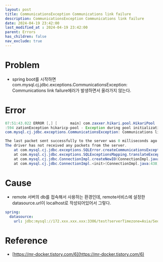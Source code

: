 ```yaml
---
layout: post
title: CommunicationsException Communications link failure
description: CommunicationsException Communications link failure
date: 2024-04-19 23:42:00
last_modified_at : 2024-04-19 23:42:00
parent: Errors
has_children: false
nav_exclude: true
---
```


# Problem

- spring boot를 시작하면 
com.mysql.cj.jdbc.exceptions.CommunicationsException: Communications link failure에러가 발생하면서 올라가지 않는다.

# Error

```java
07:51:43.022 ERROR [,] [      main] com.zaxxer.hikari.pool.HikariPool       
:594 zationException hikaricp-pool - Exception during pool initialization.
com.mysql.cj.jdbc.exceptions.CommunicationsException: Communications link failure

The last packet sent successfully to the server was 0 milliseconds ago. 
The driver has not received any packets from the server.
	at com.mysql.cj.jdbc.exceptions.SQLError.createCommunicationsException(SQLError.java:174)
	at com.mysql.cj.jdbc.exceptions.SQLExceptionsMapping.translateException(SQLExceptionsMapping.java:64)
	at com.mysql.cj.jdbc.ConnectionImpl.createNewIO(ConnectionImpl.java:815)
	at com.mysql.cj.jdbc.ConnectionImpl.<init>(ConnectionImpl.java:438)
```

# Cause

- remote 서버의 db를 접속해서 사용하는 환경인데, remote서비스에 설정한 datasource.url이 localhost로 작성되어있어서 그렇다.

```yaml
spring:
  datasource:
    url: jdbc:mysql://172.xxx.xxx.xxx:3306/test?serverTimezone=Asia/Seoul&characterEncoding=UTF-8
```

# Reference

- [https://mr-docker.tistory.com/6](https://mr-docker.tistory.com/6)
